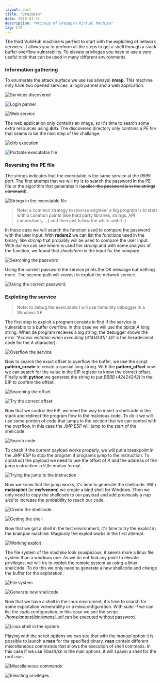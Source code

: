 ```yaml
---
layout: post
title: "Brainpan"
date: 2018-03-31 
description: "Writeup of Brainpan Virtual Machine"
tag: CTF
---   
```


The third VulnHub machine is perfect to start with the exploiting of network services. It allows you to perform all the steps to get a shell through a stack buffer overflow vulnerability. To elevate privileges you have to use a very useful trick that can be used in many different environments.

### Information gathering

To enumerate the attack surface we use (as allways) **nmap**. This machine only have two opened services: a login pannel and a web application.

![](/images/posts/Brainpan/img1.png "Services discovered")

![](/images/posts/Brainpan/img2.png "Login pannel ")

![](/images/posts/Brainpan/img3.png "Web service")

The web application only contains an image, so it's time to search some extra resources using **dirb**. The discovered directory only contains a *PE* file that seams to be the next step of the challange.

![](/images/posts/Brainpan/img4.png "dirb execution")

![](/images/posts/Brainpan/img5.png "Portable executable file")

### Reversing the PE file 

The strings indicates that the executable is the same service at the *9999* port. The first attempt that we will try is to search the password in the PE file or the algorithm that generates it (~~spoiler: the password is in the strings command~~).

![](/images/posts/Brainpan/img6.png "Strings in the executable file")

>Note: a common strategy to reverse engineer a big program is to start with a common points (like third party libraries, strings, API connections, ...) and then just follow the white rabbit :)

In these case we will search the function used to compare the password with the user input. With **radare2** we can list the functions used in the binary, like *strcmp* that probably will be used to compare the user input.
With *axt* we can see where is used the *strcmp* and with some analysis of the function, we found that *sheetstorm* is the input for the compare.

![](/images/posts/Brainpan/img7.png "Searching the password")

Using the correct password the service prints the OK message but nothing more. The second path will consist in exploit the network service. 

![](/images/posts/Brainpan/img8.png "Using the correct password")

### Exploting the service

>Note: to debug the executable I will use Immunity debugger in a Windows XP.

The first step to exploit a program consists in find if the service is vulnerable to a buffer overflow. In this case we will use the tipical *A* long string. When de program recieves a log string, the debugger shows the error *"Access violation when executing [41414141]"* (*41* is the hexadecimal code for the *A* character).

![](/images/posts/Brainpan/img9.png "Overflow the service")

Now to search the exact offset to overflow the buffer, we use the script **pattern\_create** to create a special long string. With the **pattern\_offset** now we can search for the value in the EIP register to know the correct offset. Finally with **python** we generate the string to put *BBBB* (*42424242*) in the EIP to confirm the offset.

![](/images/posts/Brainpan/img10.png "Searching the offset")

![](/images/posts/Brainpan/img11.png "Try the correct offset")

Now that we control the EIP, we need the way to insert a shellcode in the stack and redirect the program flow to the malicious code. To do it we will use some portion of code that jumps to the section that we can control with the overflow, in this case the *JMP ESP* will jump to the start of the shellcode.

![](/images/posts/Brainpan/img12.png "Search code")

To check if the current payload works properly, we will put a breakpoint in the *JMP ESP* to stop the program if programs jump to the instruction. To construct the payload we need to use the offset of *A* and the address of the jump instruction in little endian format.

![](/images/posts/Brainpan/img13.png "Trying the jump to the instruction")

Now we know that the jump works, it's time to generate the shellcode. With **metasploit** (or **msfvenom**) we create a bind shell for Windows. Then we only need to copy the shellcode to our payload and add previously a *nop sled* to increase the probability to reach our code.

![](/images/posts/Brainpan/img14.png "Create the shellcode")

![](/images/posts/Brainpan/img15.png "Getting the shell")

Now that we got a shell in the test environment, it's time to try the exploit in the brainpan machine. Magically the exploit works in the first attempt.

![](/images/posts/Brainpan/img16.png "Working exploit")

The file system of the machine look souspicious, it seems more a linux file system than a windows one. As we do not find any point to elevate privileges, we will try to exploit the remote system as using a linux shellcode. To do this we only need to generate a new shellcode and change the buffer for the explotation.

![](/images/posts/Brainpan/img17.png "File system")

![](/images/posts/Brainpan/img18.png "Generate new shellcode")

Now that we have a shell in the linux enviroment, it's time to search for some explotation vulnerability or a missconfiguration. With *sudo -l* we can list the *sudo* configuration, in this case we see the script */home/anansi/bin/anansi_util* can be executed without password.

![](/images/posts/Brainpan/img19.png "Linux shell in the system")

Playing with the script options we can see that with the *manual* option it is possible to launch a **man** for the specified binary. **man** contain different miscellaneous commands that allows the execution of shell commads. In this case if we use *!/bash/sh* in the man options, it will spawn a shell for the root user.

![](/images/posts/Brainpan/img20.png "Miscellaneous commands")

![](/images/posts/Brainpan/img21.png "Elevating privileges")
